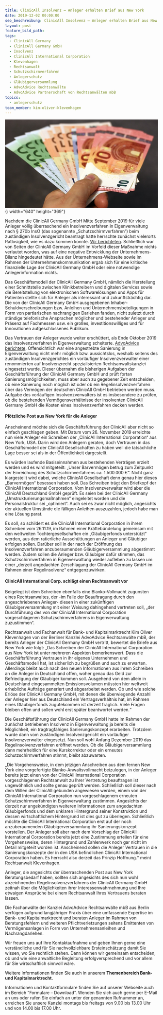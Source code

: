 ```yaml
---
title: ClinicAll Insolvenz – Anleger erhalten Brief aus New York
date: 2019-12-02 00:00:00
seo_beschreibung: ClinicAll Insolvenz – Anleger erhalten Brief aus New York?
layout: post
feature_bild_path:
tags:
  - ClinicAll Germany
  - ClinicAll Germany GmbH
  - Insolvenz
  - ClinicAll International Corporation
  - Klevenhagen
  - Rechtsanwalt
  - Schutzschirmverfahren
  - Anlegerschutz
  - Gläubigerversammlung
  - AdvoAdvice Rechtsanwälte
  - AdvoAdvice Partnerschaft von Rechtsanwälten mbB
topics:
  - anlegerschutz
team_member: kim-oliver-klevenhagen
---
```


![](/uploads/money-1005464-640-6.jpg){: width="640" height="369"}

Nachdem die ClinicAll Germany GmbH Mitte September 2019 f&uuml;r viele Anleger völlig &uuml;berraschend ein Insolvenzverfahren in Eigenverwaltung nach &sect; 270b InsO (das sogenannte „Schutzschirmverfahren“) beim zust&auml;ndigen Insolvenzgericht beantragt hatte herrschte zun&auml;chst vielerorts Ratlosigkeit, wie es dazu kommen konnte. [Wir berichteten](https://advoadvice.de/blog/clinicall-germany-antrag-auf-insolvenz-in-eigenverwaltung/). Schlie&szlig;lich war von Seiten der ClinicAll Germany GmbH im Vorfeld dieser Ma&szlig;nahme nichts verlautet worden, was auf eine negative Entwicklung der Unternehmens-Bilanz hingedeutet h&auml;tte. Aus der Unternehmens-Webseite sowie im Rahmen der Unternehmenskommunikation ergab sich f&uuml;r eine kritische finanzielle Lage der ClinicAll Germany GmbH oder eine notwendige Anlegerinformation nichts.&nbsp;

Das Gesch&auml;ftsmodell der ClinicAll Germany GmbH, n&auml;mlich die Herstellung einer Schnittstelle zwischen Klinikbetreibern und digitalen Services sowie die Bereitstellung von elektronischen Softwarelösungen und Apps f&uuml;r Patienten stellte sich f&uuml;r Anleger als interessant und zukunftstr&auml;chtig dar. Die von der ClinicAll Germany GmbH ausgegebenen Inhaber-Schuldverschreibungen bzw. Anleihen und Unternehmensbeteiligungen in Form von partiarischen nachrangigen Darlehen fanden, nicht zuletzt durch st&auml;ndige telefonische Ansprachen möglicher und bestehender Anleger und Pr&auml;senz auf Fachmessen usw. ein gro&szlig;es, investitionswilliges und f&uuml;r Innovationen aufgeschlossenes Publikum.

Das Vertrauen der Anleger wurde weiter ersch&uuml;ttert, als Ende Oktober 2019 das Insolvenzverfahren in Eigenverwaltung scheiterte. [AdvoAdvice berichtete](https://advoadvice.de/blog/clinicall-germany-gmbh-sorgen-der-anleger-best%C3%A4tigt-schutzschirmverfahren-gescheitert/). Offensichtlich war eine angestrebte Sanierung in Eigenverwaltung nicht mehr möglich bzw. aussichtslos, weshalb seitens des zust&auml;ndigen Insolvenzgerichtes ein vorl&auml;ufiger Insolvenzverwalter einer renommierten auf Insolvenzrecht spezialisierten Rechtsanwaltskanzlei eingesetzt wurde. Dieser &uuml;bernahm die bisherigen Aufgaben der Gesch&auml;ftsf&uuml;hrung der ClinicAll Germany GmbH und pr&uuml;ft fortan Sanierungsmöglichkeiten, muss aber auch zu gegebener Zeit entscheiden, ob eine Sanierung noch möglich ist oder ob ein Regelinsolvenzverfahren &uuml;ber das Vermögen der deutschen ClinicAll GmbH betrieben werden muss. Aufgabe des vorl&auml;ufigen Insolvenzverwalters ist es insbesondere zu pr&uuml;fen, ob die bestehenden Vermögensverh&auml;ltnisse der insolventen ClinicAll Germany GmbH die Kosten eines Insolvenzverfahren decken werden.

#### **Plötzliche Post aus New York f&uuml;r die Anleger**

Anscheinend möchte sich die Gesch&auml;ftsf&uuml;hrung der ClinicAll aber nicht so einfach geschlagen geben. Mit Datum vom 26. November 2019 erreichte nun viele Anleger ein Schreiben der „ClinicAll International Corporation“ aus New York, USA. Darin wird den Anlegern geraten, doch Vertrauen in das Gesch&auml;ftsmodell der ClinicAll Gesellschaften zu haben weil die tats&auml;chliche Lage besser sei als in der Öffentlichkeit dargestellt.&nbsp;

Es w&uuml;rden laufende Basiseinnahmen aus bestehenden Vertr&auml;gen erzielt werden und es wird mitgeteilt: „Unser Barvermögen betrug zum Zeitpunkt der Einreichung des Schutzschirmverfahrens ca. 1.500.000 €“. Nicht ganz klargestellt wird dabei, welche ClinicAll Gesellschaft denn genau hier dieses „Barvermögen“ besessen haben soll. Das Schreiben tr&auml;gt den Briefkopf der ClinicAll International Corporation. Vom Insolvenzverwalter wird aber die ClinicAll Deutschland GmbH gepr&uuml;ft. Es seien bei der ClinicAll Germany „Umstrukturierungsma&szlig;nahmen“ eingeleitet worden und die Personalstruktur sei „optimiert“. Auch sei es zwar nicht möglich, angesichts der aktuellen Umst&auml;nde die f&auml;lligen Anleihen auszuzahlen, jedoch habe man eine Lösung parat.&nbsp;

Es soll, so schildert es die ClinicAll International Corporation in ihrem Schreiben vom 26.11.19, im Rahmen einer Kr&auml;fteb&uuml;ndelung gemeinsam mit den weltweiten Tochtergesellschaften ein „Gl&auml;ubigerfonds unterst&uuml;tzt“ werden, aus dem ratierliche Aussch&uuml;ttungen an Anleger und Gl&auml;ubiger erfolgen sollen. Dar&uuml;ber soll in der nach der Eröffnung des Insolvenzverfahren anzuberaumenden Gl&auml;ubigerversammlung abgestimmt werden. Zudem sollen die Anleger bzw. Gl&auml;ubiger daf&uuml;r stimmen, das Schutzschirmverfahren in Eigenverwaltung wieder aufleben zu lassen um einer „derzeit angedachten Zerschlagung der ClinicAll Germany GmbH im Rahmen einer Regelinsolvenz“ entgegenzuwirken.

#### **ClinicAll International Corp. schl&auml;gt einen Rechtsanwalt vor**

Beigelegt ist dem Schreiben ebenfalls eine Blanko-Vollmacht zugunsten eines Rechtsanwaltes, der -im Falle der Beauftragung durch den angeschriebenen Anleger- diesen in einer zuk&uuml;nftigen Gl&auml;ubigerversammlung mit einer Weisung dahingehend vertreten soll, „der Durchf&uuml;hrung des von der ClinicAll International Corporation vorgeschlagenen Schutzschirmverfahrens in Eigenverwaltung zuzustimmen“.

Rechtsanwalt und Fachanwalt f&uuml;r Bank- und Kapitalmarktrecht Kim Oliver Klevenhagen von der Berliner Kanzlei AdvoAdvice Rechtsanw&auml;lte mbB, der bereits Anleger der ClinicAll Germany GmbH vertritt, bewertet die Briefe aus New York wie folgt: „Das Schreiben der ClinicAll International Corporation aus New York ist unter mehreren Aspekten bemerkenswert. Dass die Gesch&auml;ftsf&uuml;hrung Vertrauen in ihr eigenes Unternehmen und Gesch&auml;ftsmodell hat, ist sicherlich zu begr&uuml;&szlig;en und auch zu erwarten. Allerdings bleibt auch nach den neuen Informationen aus ihrem Schreiben an die Anleger in Deutschland offen, woher genau das Geld zur Befriedigung der Gl&auml;ubiger kommen soll. Ausgehend von dem allein in Deutschland eingesammelten Emissionsvolumen m&uuml;ssten hier weltweit erhebliche Auftr&auml;ge generiert und abgearbeitet werden. Ob und wie solche Erlöse der ClinicAll Germany GmbH, mit denen die &uuml;berwiegende Anzahl der Anleger hier aus Deutschland ein Vertragsverh&auml;ltnis hat, im Rahmen eines Gl&auml;ubigerfonds zugutekommen ist derzeit fraglich. Viele Fragen bleiben offen und sollen wohl erst sp&auml;ter beantwortet werden.“

Die Gesch&auml;ftsf&uuml;hrung der ClinicAll Germany GmbH hatte im Rahmen der zun&auml;chst betriebenen Insolvenz in Eigenverwaltung ja bereits die Möglichkeit, ein tragtragf&auml;higes Sanierungskonzept erarbeiten. Trotzdem wurde dann vom zust&auml;ndigen Insolvenzgericht ein vorl&auml;ufiger Insolvenzverwalter eingesetzt. Nun soll wohl Anfang Dezember 2019 das Regelinsolvenzverfahren eröffnet werden. Ob die Gl&auml;ubigerversammlung dann mehrheitlich f&uuml;r eine Kurskorrektur oder ein erneutes Schutzschirmverfahren stimmt, bleibt abzuwarten.

„Die Vorgehensweise, in dem jetzigen Anschreiben aus dem fernen New York eine vorgefertigte Blanko-Anwaltsvollmacht beizulegen, in der Anleger bereits jetzt einen von der ClinicAll International Corporation vorgeschlagenen Rechtsanwalt zu Ihrer Vertretung beauftragen ist ungewöhnlich und sollte genau gepr&uuml;ft werden. Schlie&szlig;lich soll dieser nach dem Willen der ClinicAll gebunden angewiesen werden, einem von der ClinicAll International Corporation nun vorgeschlagenem erneuten Schutzschirmverfahren in Eigenverwaltung zustimmen. Angesichts der derzeit nur angek&uuml;ndigten weiteren Informationen zum angedachten Gl&auml;ubigerfonds und dem unklaren Hintergrund seiner Konstruktion und dessen wirtschaftlichem Hintergrund ist dies gut zu &uuml;berlegen. Schlie&szlig;lich möchte die ClinicAll International Corporation erst auf der noch anzuberaumenden Gl&auml;ubigerversammlung ihr Sanierungskonzept vorstellen. Der Anleger soll aber nach dem Vorschlag der ClinicAll International Corporation bereits jetzt eine Zustimmung erteilen f&uuml;r eine Vorgehensweise, deren Hintergrund und Zahlenwerk noch gar nicht im Detail mitgeteilt worden ist. Anscheinend sollen die Anleger Vertrauen in die Sanierungskonzepte der in den USA befindlichen ClinicAll International Corporation haben. Es herrscht also derzeit das Prinzip Hoffnung.“ meint Rechtsanwalt Klevenhagen.

Anleger, die angesichts der &uuml;berraschenden Post aus New York Beratungsbedarf haben, sollten sich angesichts des sich nun wohl abzeichnenden Regelinsolvenzverfahrens der ClinicAll Germany GmbH zeitnah &uuml;ber die Möglichkeiten ihrer Interessenwahrnehmung und Ihre etwaigen Anspr&uuml;che bei einem Rechtsanwalt Ihres Vertrauens beraten lassen.

Die Fachanw&auml;lte der Kanzlei AdvoAdvice Rechtsanw&auml;lte mbB aus Berlin verf&uuml;gen aufgrund langj&auml;hriger Praxis &uuml;ber eine umfassende Expertise im Bank- und Kapitalmarktrecht und beraten Anleger im Rahmen von Beratungsfehlern und weiteren Pflichtverletzungen seitens Emittenten von Vermögensanlagen in Form von Unternehmensanleihen und Nachrangdarlehen.

Wir freuen uns auf Ihre Kontaktaufnahme und geben Ihnen gerne eine verst&auml;ndliche und f&uuml;r Sie nachvollziehbare Ersteinsch&auml;tzung damit Sie wissen, wo Sie rechtlich stehen. Dann können wir gemeinsam entscheiden, ob und wie eine anwaltliche Begleitung erfolgversprechend und vor allem f&uuml;r Sie wirtschaftlich sinnvoll w&auml;re.

Weitere Informationen finden Sie auch in unserem&nbsp;**Themenbereich Bank- und Kapitalmarktrecht.**

Informationen und Kontaktformulare finden Sie auf unserer Webseite auch im Bereich ”Formulare – Download”. Wenden Sie sich auch gerne per E-Mail an uns oder rufen Sie einfach an unter der genannten Rufnummer an, erreichen Sie unsere Kanzlei montags bis freitags von 9.00 bis 13.00 Uhr und von 14.00 bis 17.00 Uhr.&nbsp;